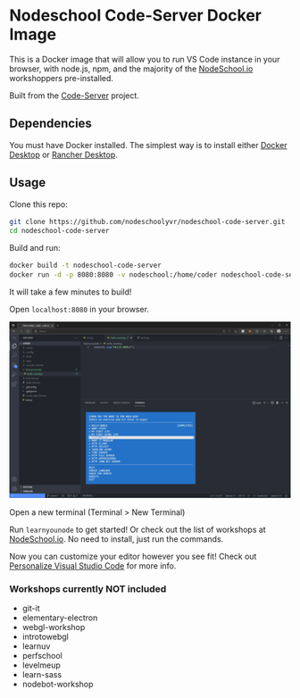 # Nodeschool Code-Server Docker Image 

This is a Docker image that will allow you to run VS Code instance in your browser, with node.js, npm, and the majority of the [NodeSchool.io](https://nodeschool.io) workshoppers pre-installed.

Built from the [Code-Server](https://github.com/coder/code-server) project.

## Dependencies

You must have Docker installed.  The simplest way is to install either [Docker Desktop](https://docs.docker.com/desktop/) or [Rancher Desktop](https://rancherdesktop.io/).

## Usage

Clone this repo:
```bash
git clone https://github.com/nodeschoolyvr/nodeschool-code-server.git
cd nodeschool-code-server
```

Build and run:
```bash
docker build -t nodeschool-code-server
docker run -d -p 8080:8080 -v nodeschool:/home/coder nodeschool-code-server --auth none
```

It will take a few minutes to build!  

Open `localhost:8080` in your browser.

![](./screenshot.png)

Open a new terminal (Terminal > New Terminal)

Run `learnyounode` to get started! Or check out the list of workshops at [NodeSchool.io](https://nodeschool.io).  No need to install, just run the commands.

Now you can customize your editor however you see fit!  Check out [Personalize Visual Studio Code](https://code.visualstudio.com/docs/introvideos/configure) for more info.

### Workshops currently **NOT** included
* git-it
* elementary-electron
* webgl-workshop
* introtowebgl
* learnuv
* perfschool
* levelmeup
* learn-sass
* nodebot-workshop